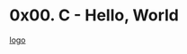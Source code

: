 # 0x00. C - Hello, World
[logo](https://www.scholarshipair.com/company-logos/300/69542download%20(6).png)


